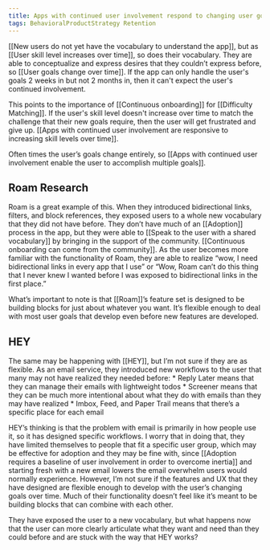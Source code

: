```yaml
---
title: Apps with continued user involvement respond to changing user goals over time
tags: BehavioralProductStrategy Retention
---
```

[[New users do not yet have the vocabulary to understand the app]], but as [[User skill level increases over time]], so does their vocabulary. They are able to conceptualize and express desires that they couldn’t express before, so [[User goals change over time]]. If the app can only handle the user's goals 2 weeks in but not 2 months in, then it can't expect the user's continued involvement.

This points to the importance of [[Continuous onboarding]] for [[Difficulty Matching]]. If the user's skill level doesn't increase over time to match the challenge that their new goals require, then the user will get frustrated and give up. [[Apps with continued user involvement are responsive to increasing skill levels over time]].

Often times the user’s goals change entirely, so [[Apps with continued user involvement enable the user to accomplish multiple goals]].


## Roam Research
Roam is a great example of this. When they introduced bidirectional links, filters, and block references, they exposed users to a whole new vocabulary that they did not have before. They don’t have much of an [[Adoption]] process in the app, but they were able to [[Speak to the user with a shared vocabulary]] by bringing in the support of the community. [[Continuous onboarding can come from the community]]. As the user becomes more familiar with the functionality of Roam, they are able to realize “wow, I need bidirectional links in every app that I use” or “Wow, Roam can’t do this thing that I never knew I wanted before I was exposed to bidirectional links in the first place.”

What’s important to note is that [[Roam]]’s feature set is designed to be building blocks for just about whatever you want. It’s flexible enough to deal with most user goals that develop even before new features are developed.

## HEY
The same may be happening with [[HEY]], but I’m not sure if they are as flexible. As an email service, they introduced new workflows to the user that many may not have realized they needed before:
	* Reply Later means that they can manage their emails with lightweight todos
	* Screener means that they can be much more intentional about what they do with emails than they may have realized
	* Imbox, Feed, and Paper Trail means that there’s a specific place for each email
	
HEY’s thinking is that the problem with email is primarily in how people use it, so it has designed specific workflows. I worry that in doing that, they have limited themselves to people that fit a specific user group, which may be effective for adoption and they may be fine with, since [[Adoption requires a baseline of user involvement in order to overcome inertia]] and starting fresh with a new email lowers the email overwhelm users would normally experience. However, I’m not sure if the features and UX that they have designed are flexible enough to develop with the user’s changing goals over time. Much of their functionality doesn’t feel like it’s meant to be building blocks that can combine with each other.

They have exposed the user to a new vocabulary, but what happens now that the user can more clearly articulate what they want and need than they could before and are stuck with the way that HEY works?